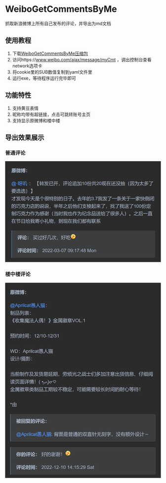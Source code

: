 # WeiboGetCommentsByMe
抓取新浪微博上所有自己发布的评论，并导出为md文档

## 使用教程
1. 下载[WeiboGetCommentsByMe压缩包](https://github.com/GardenKitten/WeiboGetCommentsByMe/releases/download/ver1.0/GetCommentsByMe.zip)
2. 访问https://www.weibo.com/ajax/message/myCmt ，调出控制台查看network选项卡
3. 将cookie里的SUB数值复制到yaml文件里
4. 运行exe，等待程序运行完毕即可

## 功能特性
1. 支持黄豆表情
2. 昵称均带有超链接，点击可跳转账号主页
3. 支持显示原微博和楼中楼

## 导出效果展示
### 普通评论
![](https://raw.githubusercontent.com/GardenKitten/Picbed/main/blog_files/img/cmt01.png)
### 楼中楼评论
![](https://raw.githubusercontent.com/GardenKitten/Picbed/main/blog_files/img/cmt02.png)
